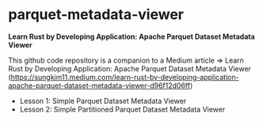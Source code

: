 # parquet-metadata-viewer
<B>Learn Rust by Developing Application: Apache Parquet Dataset Metadata Viewer</B>

This github code repository is a companion to a Medium article => Learn Rust by Developing Application: Apache Parquet Dataset Metadata Viewer (https://sungkim11.medium.com/learn-rust-by-developing-application-apache-parquet-dataset-metadata-viewer-d96f12d06ff)
- Lesson 1: Simple Parquet Dataset Metadata Viewer
- Lesson 2: Simple Partitioned Parquet Dataset Metadata Viewer
